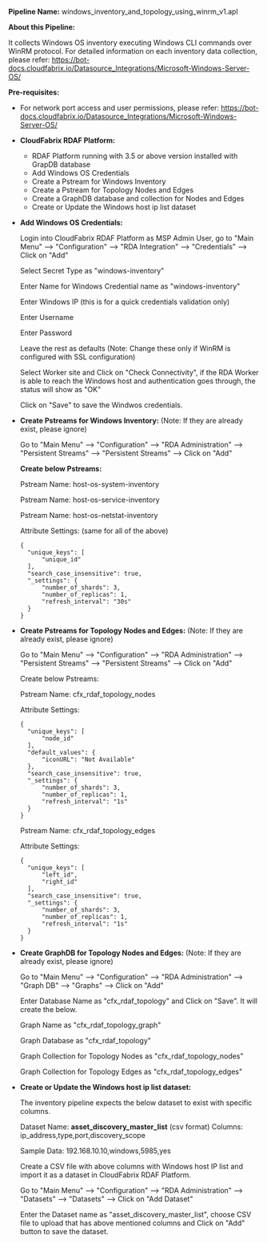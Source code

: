 **Pipeline Name:** windows_inventory_and_topology_using_winrm_v1.apl

**About this Pipeline:**

It collects Windows OS inventory executing Windows CLI commands over WinRM protocol. For detailed information on each inventory data collection, please refer: https://bot-docs.cloudfabrix.io/Datasource_Integrations/Microsoft-Windows-Server-OS/

**Pre-requisites:**

* For network port access and user permissions, please refer: https://bot-docs.cloudfabrix.io/Datasource_Integrations/Microsoft-Windows-Server-OS/

* **CloudFabrix RDAF Platform:**

  * RDAF Platform running with 3.5 or above version installed with GrapDB database
  * Add Windows OS Credentials
  * Create a Pstream for Windows Inventory
  * Create a Pstream for Topology Nodes and Edges
  * Create a GraphDB database and collection for Nodes and Edges
  * Create or Update the Windows host ip list dataset

* **Add Windows OS Credentials:**

    Login into CloudFabrix RDAF Platform as MSP Admin User, go to "Main Menu" --> "Configuration" --> "RDA Integration" --> "Credentials" --> Click on "Add"

    Select Secret Type as "windows-inventory"

    Enter Name for Windows Credential name as "windows-inventory"

    Enter Windows IP (this is for a quick credentials validation only)

    Enter Username

    Enter Password

    Leave the rest as defaults (Note: Change these only if WinRM is configured with SSL configuration)

    Select Worker site and Click on "Check Connectivity", if the RDA Worker is able to reach the Windows host and authentication goes through, the status will show as "OK"

    Click on "Save" to save the Windwos credentials.

* **Create Pstreams for Windows Inventory:** (Note: If they are already exist, please ignore)

    Go to "Main Menu" --> "Configuration" --> "RDA Administration" --> "Persistent Streams" --> "Persistent Streams" --> Click on "Add"

    **Create below Pstreams:**

    Pstream Name: host-os-system-inventory

    Pstream Name: host-os-service-inventory

    Pstream Name: host-os-netstat-inventory

    Attribute Settings: (same for all of the above)

      
      {
        "unique_keys": [
            "unique_id"
        ],
        "search_case_insensitive": true,
        "_settings": {
            "number_of_shards": 3,
            "number_of_replicas": 1,
            "refresh_interval": "30s"
        }
      }
      

* **Create Pstreams for Topology Nodes and Edges:** (Note: If they are already exist, please ignore)

    Go to "Main Menu" --> "Configuration" --> "RDA Administration" --> "Persistent Streams" --> "Persistent Streams" --> Click on "Add"

    Create below Pstreams:

    Pstream Name: cfx_rdaf_topology_nodes

    Attribute Settings: 

      
      {
        "unique_keys": [
            "node_id"
        ],
        "default_values": {
            "iconURL": "Not Available"
        },
        "search_case_insensitive": true,
        "_settings": {
            "number_of_shards": 3,
            "number_of_replicas": 1,
            "refresh_interval": "1s"
        }
      }
      

    Pstream Name: cfx_rdaf_topology_edges

    Attribute Settings: 

      
      {
        "unique_keys": [
            "left_id",
            "right_id"
        ],
        "search_case_insensitive": true,
        "_settings": {
            "number_of_shards": 3,
            "number_of_replicas": 1,
            "refresh_interval": "1s"
        }
      }
      

* **Create GraphDB for Topology Nodes and Edges:** (Note: If they are already exist, please ignore)

    Go to "Main Menu" --> "Configuration" --> "RDA Administration" --> "Graph DB" --> "Graphs" --> Click on "Add"

    Enter Database Name as "cfx_rdaf_topology" and Click on "Save". It will create the below.

    Graph Name as "cfx_rdaf_topology_graph"

    Graph Database as "cfx_rdaf_topology"

    Graph Collection for Topology Nodes as "cfx_rdaf_topology_nodes"

    Graph Collection for Topology Edges as "cfx_rdaf_topology_edges"

* **Create or Update the Windows host ip list dataset:**

    The inventory pipeline expects the below dataset to exist with specific columns.

    Dataset Name: **asset_discovery_master_list** (csv format)
    Columns: ip_address,type,port,discovery_scope
    
    Sample Data: 192.168.10.10,windows,5985,yes

    Create a CSV file with above columns with Windows host IP list and import it as a dataset in CloudFabrix RDAF Platform.

    Go to "Main Menu" --> "Configuration" --> "RDA Administration" --> "Datasets" --> "Datasets" --> Click on "Add Dataset"

    Enter the Dataset name as "asset_discovery_master_list", choose CSV file to upload that has above mentioned columns and Click on "Add" button to save the dataset.

